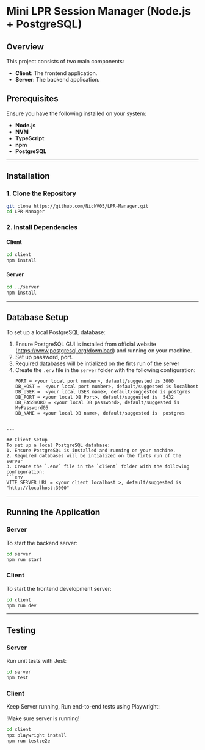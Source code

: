 # Mini LPR Session Manager (Node.js + PostgreSQL)

## Overview

This project consists of two main components:

- **Client**: The frontend application.
- **Server**: The backend application.

## Prerequisites

Ensure you have the following installed on your system:

- **Node.js**
- **NVM**
- **TypeScript**
- **npm**
- **PostgreSQL**

---

## Installation

### 1. Clone the Repository

```bash
git clone https://github.com/NickV05/LPR-Manager.git
cd LPR-Manager
```

### 2. Install Dependencies

#### Client

```bash
cd client
npm install
```

#### Server

```bash
cd ../server
npm install
```

---

## Database Setup

To set up a local PostgreSQL database:

1. Ensure PostgreSQL GUI is installed from official website (https://www.postgresql.org/download) and running on your machine.
2. Set up password, port.
3. Required databases will be intialized on the firts run of the server
4. Create the `.env` file in the `server` folder with the following configuration:
   ```env
   PORT = <your local port number>, default/suggested is 3000
   DB_HOST =  <your local port number>, default/suggested is localhost
   DB_USER =  <your local USER name>, default/suggested is postgres
   DB_PORT = <your local DB Port>, default/suggested is  5432
   DB_PASSWORD = <your local DB password>, default/suggested is  MyPassword05
   DB_NAME = <your local DB name>, default/suggested is  postgres

````

---

## Client Setup
To set up a local PostgreSQL database:
1. Ensure PostgreSQL is installed and running on your machine.
2. Required databases will be intialized on the firts run of the server
3. Create the `.env` file in the `client` folder with the following configuration:
```env
VITE_SERVER_URL = <your client localhost >, default/suggested is "http://localhost:3000"
````

---

## Running the Application

### Server

To start the backend server:

```bash
cd server
npm run start
```

### Client

To start the frontend development server:

```bash
cd client
npm run dev
```

---

## Testing

### Server

Run unit tests with Jest:

```bash
cd server
npm test

```

### Client

Keep Server running, Run end-to-end tests using Playwright:

!Make sure server is running!

```bash
cd client
npx playwright install
npm run test:e2e
```

